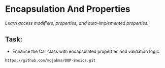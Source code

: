 # Encapsulation And Properties
###### Learn access modifiers, properties, and auto-implemented properties.
## Task:
-  Enhance the Car class with encapsulated properties and validation logic.
~~~
https://github.com/mojahma/OOP-Basics.git
~~~
